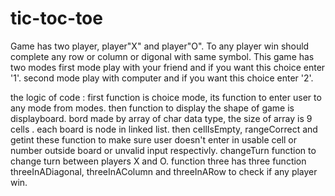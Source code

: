 # tic-toc-toe
Game has two player, player"X" and player"O".
To any player win should complete any row or column or digonal with same symbol.
This game has two modes 
first mode play with your friend and if you want this choice enter '1'.
second mode play with computer and if you want this choice enter '2'.


the logic of code :
first function is choice mode, its function to enter user to any mode from  modes.
then function to display the shape of game is displayboard.
bord made by array of char data type, the size of array is 9 cells .
each board is node in linked list. 
then cellIsEmpty, rangeCorrect and  getint these function to make sure user doesn't enter in usable cell or number outside board or unvalid input respectivly.
changeTurn function to change turn between players X and O.
function three has three function threeInADiagonal, threeInAColumn and threeInARow to check if any player win.
